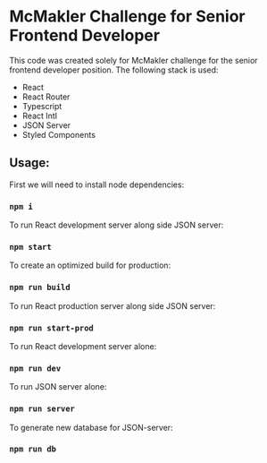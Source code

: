 # McMakler Challenge for Senior Frontend Developer

This code was created solely for McMakler challenge for the senior frontend developer position. The following stack is used:
* React
* React Router
* Typescript
* React Intl
* JSON Server
* Styled Components

## Usage:
First we will need to install node dependencies:
### `npm i`

To run React development server along side JSON server:
### `npm start`

To create an optimized build for production:
### `npm run build`

To run React production server along side JSON server:
### `npm run start-prod`

To run React development server alone:
### `npm run dev`

To run JSON server alone:
### `npm run server`

To generate new database for JSON-server:
### `npm run db`

